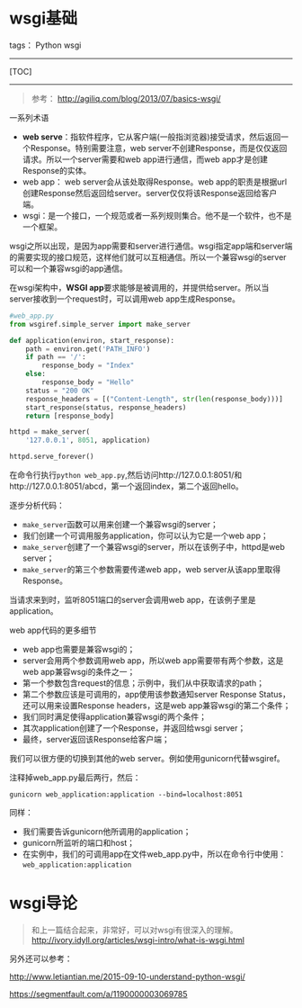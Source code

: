 # wsgi基础

tags： Python wsgi


---

[TOC]

---


> 参考：
http://agiliq.com/blog/2013/07/basics-wsgi/


一系列术语

* **web serve**：指软件程序，它从客户端(一般指浏览器)接受请求，然后返回一个Response。特别需要注意，web server不创建Response，而是仅仅返回请求。所以一个server需要和web app进行通信，而web app才是创建Response的实体。
* web app： web server会从该处取得Response。web app的职责是根据url创建Response然后返回给server。server仅仅将该Response返回给客户端。
* wsgi：是一个接口，一个规范或者一系列规则集合。他不是一个软件，也不是一个框架。

wsgi之所以出现，是因为app需要和server进行通信。wsgi指定app端和server端的需要实现的接口规范，这样他们就可以互相通信。所以一个兼容wsgi的server可以和一个兼容wsgi的app通信。

在wsgi架构中，**WSGI app**要求能够是被调用的，并提供给server。所以当server接收到一个request时，可以调用web app生成Response。

```python
#web_app.py
from wsgiref.simple_server import make_server

def application(environ, start_response):
    path = environ.get('PATH_INFO')
    if path == '/':
        response_body = "Index"
    else:
        response_body = "Hello"
    status = "200 OK"
    response_headers = [("Content-Length", str(len(response_body)))]
    start_response(status, response_headers)
    return [response_body]

httpd = make_server(
    '127.0.0.1', 8051, application)

httpd.serve_forever()
```

在命令行执行`python web_app.py`,然后访问http://127.0.0.1:8051/和http://127.0.0.1:8051/abcd，第一个返回index，第二个返回hello。

逐步分析代码：
* `make_server`函数可以用来创建一个兼容wsgi的server；
* 我们创建一个可调用服务application，你可以认为它是一个web app；
* `make_server`创建了一个兼容wsgi的server，所以在该例子中，httpd是web server；
* `make_server`的第三个参数需要传递web app，web server从该app里取得Response。

当请求来到时，监听8051端口的server会调用web app，在该例子里是application。

web app代码的更多细节
* web app也需要是兼容wsgi的；
* server会用两个参数调用web app，所以web app需要带有两个参数，这是web app兼容wsgi的条件之一；
* 第一个参数包含request的信息；示例中，我们从中获取请求的path；
* 第二个参数应该是可调用的，app使用该参数通知server Response Status，还可以用来设置Response headers，这是web app兼容wsgi的第二个条件；
* 我们同时满足使得application兼容wsgi的两个条件；
* 其次application创建了一个Response，并返回给wsgi server；
* 最终，server返回该Response给客户端；

我们可以很方便的切换到其他的web server。例如使用gunicorn代替wsgiref。

注释掉web_app.py最后两行，然后：

    gunicorn web_application:application --bind=localhost:8051

同样：
* 我们需要告诉gunicorn他所调用的application；
* gunicorn所监听的端口和host；
* 在实例中，我们的可调用app在文件web_app.py中，所以在命令行中使用：`web_application:application`



# wsgi导论

> 和上一篇结合起来，非常好，可以对wsgi有很深入的理解。
http://ivory.idyll.org/articles/wsgi-intro/what-is-wsgi.html



另外还可以参考：

http://www.letiantian.me/2015-09-10-understand-python-wsgi/

https://segmentfault.com/a/1190000003069785




